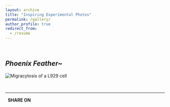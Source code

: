 ```yaml
---
layout: archive
title: "Inspiring Experimental Photos"
permalink: /gallery/
author_profile: true
redirect_from:
  - /resume
---
```


<script type="text/javascript" src="https://platform-api.sharethis.com/js/sharethis.js#property=5f648f2c35d8020014989d48&product=inline-share-buttons" async="async"></script>

<br>

## *Phoenix Feather~*

![](https://liyulab-tsinghua.oss-cn-beijing.aliyuncs.com/img/migrasome.jpg "Migracytosis of a L929 cell")

<br>

---

&nbsp; **SHARE ON**

<div class="sharethis-inline-share-buttons"></div>

<br>